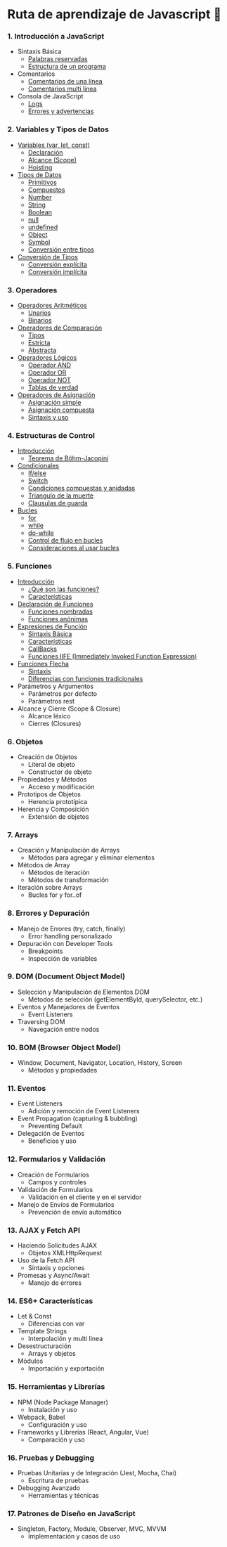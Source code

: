 # Ruta de aprendizaje de Javascript 🚀

### 1. **Introducción a JavaScript**
- Sintaxis Básica
    - [Palabras reservadas](/temario/01-introduccion/01-sintaxis-basica/01-palabras-reservadas.md)
    - [Estructura de un programa](/temario/01-introduccion/01-sintaxis-basica/02-estructura-de-un-programa.md)
- Comentarios
    - [Comentarios de una línea](./temario/01-introduccion/02-comentarios/03-comentarios-en-una-linea.md)
    - [Comentarios multi linea](./temario/01-introduccion/02-comentarios/04-comentarios-multilinea.md)
- Consola de JavaScript
    - [Logs](./temario/01-introduccion/03-consola-de-javascript/05-logs.md)
    - [Errores y advertencias](./temario/01-introduccion/03-consola-de-javascript/06-errores-y-advertencias.md)

### 2. **Variables y Tipos de Datos**
- [Variables (var, let, const)](./temario/02-variables-y-tipos-de-datos/variables-var-let-const.md)
    - [Declaración](./temario/02-variables-y-tipos-de-datos/variables-var-let-const.md#declaración)
    - [Alcance (Scope)](./temario/02-variables-y-tipos-de-datos/variables-var-let-const.md#alcance-scope)
    - [Hoisting](./temario/02-variables-y-tipos-de-datos/variables-var-let-const.md#hoisting)
- [Tipos de Datos](./temario/02-variables-y-tipos-de-datos/tipos-de-datos.md)
    - [Primitivos](./temario/02-variables-y-tipos-de-datos/tipos-de-datos.md#tipos-de-datos-primitivos)
    - [Compuestos](./temario/02-variables-y-tipos-de-datos/tipos-de-datos.md#tipos-de-datos-compuestos)
    - [Number](./temario/02-variables-y-tipos-de-datos/tipos-de-datos.md#Number)
    - [String](./temario/02-variables-y-tipos-de-datos/tipos-de-datos.md#String)
    - [Boolean](./temario/02-variables-y-tipos-de-datos/tipos-de-datos.md#Boolean)
    - [null](./temario/02-variables-y-tipos-de-datos/tipos-de-datos.md#null)
    - [undefined](./temario/02-variables-y-tipos-de-datos/tipos-de-datos.md#undefined)
    - [Object](./temario/02-variables-y-tipos-de-datos/tipos-de-datos.md#Object)
    - [Symbol](./temario/02-variables-y-tipos-de-datos/tipos-de-datos.md#Symbol)
    - [Conversión entre tipos](./temario/02-variables-y-tipos-de-datos/tipos-de-datos.md#conversión-entre-tipos-coerción)
- [Conversión de Tipos](./temario/02-variables-y-tipos-de-datos/conversion-de-tipos.md)
    - [Conversión explícita](./temario/02-variables-y-tipos-de-datos/conversion-de-tipos.md#coercion-explicita)
    - [Conversión implícita](./temario/02-variables-y-tipos-de-datos/conversion-de-tipos.md#coercion-implícita)

### 3. **Operadores**
- [Operadores Aritméticos](./temario/03-operadores/operadores-aritmeticos.md)
    - [Unarios](./temario/03-operadores/operadores-aritmeticos.md#operadores-unarios)
    - [Binarios](./temario/03-operadores/operadores-aritmeticos.md#operadores-binarios)
- [Operadores de Comparación](./temario/03-operadores/operadores-comparacion.md)
    - [Tipos](./temario/03-operadores/operadores-comparacion.md#tipos-de-comparación)
    - [Estricta](./temario/03-operadores/operadores-comparacion.md#comparación-estricta)
    - [Abstracta](./temario/03-operadores/operadores-comparacion.md#comparación-abstracta)
- [Operadores Lógicos](./temario/03-operadores/operadores-logicos.md)
    - [Operador AND](./temario/03-operadores/operadores-logicos.md#and)
    - [Operador OR](./temario/03-operadores/operadores-logicos.md#or)
    - [Operador NOT](./temario/03-operadores/operadores-logicos.md#not)
    - [Tablas de verdad](./temario/03-operadores/operadores-logicos.md#tablas-de-verdad)
- [Operadores de Asignación](./temario/03-operadores/operadores-asignacion.md)
    - [Asignación simple](./temario/03-operadores/operadores-asignacion.md#asignación-simple)
    - [Asignación compuesta](./temario/03-operadores/operadores-asignacion.md#asignación-compuesta)
    - [Sintaxis y uso](./temario/03-operadores/operadores-ternarios.md)

### 4. **Estructuras de Control**
- [Introducción](./temario/04-estructuras-de-control/introduccion.md)
    - [Teorema de Böhm-Jacopini](./temario/04-estructuras-de-control/introduccion.md#teorema-de-böhm-jacopini)
- [Condicionales](./temario/04-estructuras-de-control/condicionales.md)
    - [If/else](./temario/04-estructuras-de-control/condicionales.md#ifelse)
    - [Switch](./temario/04-estructuras-de-control/condicionales.md#switch)
    - [Condiciones compuestas y anidadas](./temario/04-estructuras-de-control/condicionales.md#condicionales-compuestas-y-anidadas)
    - [Triangulo de la muerte](./temario/04-estructuras-de-control/condicionales.md#triangulo-de-la-muerte)
    - [Clausulas de guarda](./temario/04-estructuras-de-control/condicionales.md#clausulas-de-guarda)
- [Bucles](./temario/04-estructuras-de-control/bucles.md)
    - [for](./temario/04-estructuras-de-control/bucles.md#bucle-for)
    - [while](./temario/04-estructuras-de-control/bucles.md#bucle-while)
    - [do-while](./temario/04-estructuras-de-control/bucles.md#bucle-dowhile)
    - [Control de flujo en bucles](./temario/04-estructuras-de-control/bucles.md#control-de-flujo-en-bucles)
    - [Consideraciones al usar bucles](./temario/04-estructuras-de-control/bucles.md#consideraciones-al-usar-bucles)

### 5. **Funciones**
- [Introducción](./temario/05-funciones/introduccion.md)
    - [¿Qué son las funciones?](./temario/05-funciones/introduccion.md#¿qué-son)
    - [Características](./temario/05-funciones/introduccion.md#características)
- [Declaración de Funciones](./temario/05-funciones/declaracion.md)
    - [Funciones nombradas](./temario/05-funciones/declaracion.md#funciones-nombradas)
    - [Funciones anónimas](./temario/05-funciones/declaracion.md#funciones-anónimas)
- [Expresiones de Función](./temario/05-funciones/expresiones.md)
    - [Sintaxis Básica](./temario/05-funciones/expresiones.md#sintaxis-básica)
    - [Características](./temario/05-funciones/expresiones.md#características)
    - [CallBacks](./temario/05-funciones/expresiones.md#uso-como-callbacks)
    - [Funciones IIFE (Immediately Invoked Function Expression)](./temario/05-funciones/expresiones.md#iife-immediately-invoked-function-expression)
- [Funciones Flecha](./temario/05-funciones/funciones_flecha.md)
    - [Sintaxis](./temario/05-funciones/funciones_flecha.md#1-sintaxis)
    - [Diferencias con funciones tradicionales](./temario/05-funciones/funciones_flecha.md#diferencias-entre-función-flecha-y-tradicional)
- Parámetros y Argumentos
    - Parámetros por defecto
    - Parámetros rest
- Alcance y Cierre (Scope & Closure)
    - Alcance léxico
    - Cierres (Closures)

### 6. **Objetos**
- Creación de Objetos
    - Literal de objeto
    - Constructor de objeto
- Propiedades y Métodos
    - Acceso y modificación
- Prototipos de Objetos
    - Herencia prototípica
- Herencia y Composición
    - Extensión de objetos

### 7. **Arrays**
- Creación y Manipulación de Arrays
    - Métodos para agregar y eliminar elementos
- Métodos de Array
    - Métodos de iteración
    - Métodos de transformación
- Iteración sobre Arrays
    - Bucles for y for..of

### 8. **Errores y Depuración**
- Manejo de Errores (try, catch, finally)
    - Error handling personalizado
- Depuración con Developer Tools
    - Breakpoints
    - Inspección de variables

### 9. **DOM (Document Object Model)**
- Selección y Manipulación de Elementos DOM
    - Métodos de selección (getElementById, querySelector, etc.)
- Eventos y Manejadores de Eventos
    - Event Listeners
- Traversing DOM
    - Navegación entre nodos

### 10. **BOM (Browser Object Model)**
- Window, Document, Navigator, Location, History, Screen
    - Métodos y propiedades

### 11. **Eventos**
- Event Listeners
    - Adición y remoción de Event Listeners
- Event Propagation (capturing & bubbling)
    - Preventing Default
- Delegación de Eventos
    - Beneficios y uso

### 12. **Formularios y Validación**
- Creación de Formularios
    - Campos y controles
- Validación de Formularios
    - Validación en el cliente y en el servidor
- Manejo de Envíos de Formularios
    - Prevención de envío automático

### 13. **AJAX y Fetch API**
- Haciendo Solicitudes AJAX
    - Objetos XMLHttpRequest
- Uso de la Fetch API
    - Sintaxis y opciones
- Promesas y Async/Await
    - Manejo de errores

### 14. **ES6+ Características**
- Let & Const
    - Diferencias con var
- Template Strings
    - Interpolación y multi linea
- Desestructuración
    - Arrays y objetos
- Módulos
    - Importación y exportación

### 15. **Herramientas y Librerías**
- NPM (Node Package Manager)
    - Instalación y uso
- Webpack, Babel
    - Configuración y uso
- Frameworks y Librerías (React, Angular, Vue)
    - Comparación y uso

### 16. **Pruebas y Debugging**
- Pruebas Unitarias y de Integración (Jest, Mocha, Chai)
    - Escritura de pruebas
- Debugging Avanzado
    - Herramientas y técnicas

### 17. **Patrones de Diseño en JavaScript**
- Singleton, Factory, Module, Observer, MVC, MVVM
    - Implementación y casos de uso
